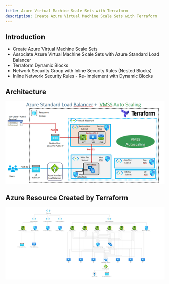```yaml
---
title: Azure Virtual Machine Scale Sets with Terraform
description: Create Azure Virtual Machine Scale Sets with Terraform
---
```


## Introduction
- Create Azure Virtual Machine Scale Sets
- Associate Azure Virtual Machine Scale Sets with Azure Standard Load Balancer
- Terraform Dynamic Blocks
- Network Security Group with Inline Security Rules (Nested Blocks)
- Inline Network Security Rules - Re-Implement with Dynamic Blocks



## Architecture
![Alt text](arch/arch.PNG?raw=true "Demo")


## Azure Resource Created by Terraform
![Alt text](arch/resources.PNG?raw=true "Demo")